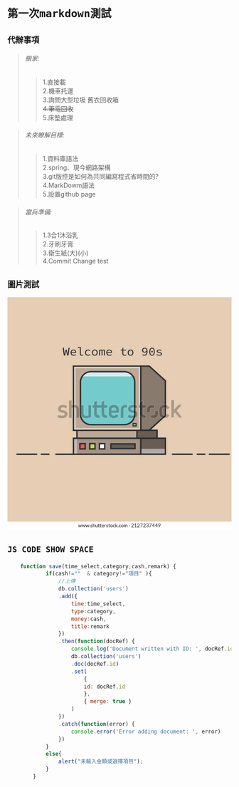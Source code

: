 # `第一次markdown測試`
## `代辦事項`
>###### 搬家:
>>1.直接載  
>>2.機車托運  
>>3.詢問大型垃圾 舊衣回收箱  
>>~~4.筆電回收~~  
>>5.床墊處理  

>###### 未來瞭解目標:
>>1.資料庫語法  
>>2.spring、現今網路架構  
>>3.git版控是如何為共同編寫程式省時間的?  
>>4.MarkDowm語法  
>>5.設置github page  

>###### 當兵準備:
>>1.3合1沐浴乳  
>>2.牙刷牙膏  
>>3.衛生紙(大)(小)  
>>4.Commit Change test  

## `圖片測試`
 ![image]( https://github.com/KennyChung2000/Other-file/blob/main/README_PIC/2127237449.webp "MarkDown")
## `JS CODE SHOW SPACE`
```js
    function save(time_select,category,cash,remark) {                                                                                                                      
            if(cash!=""  & category!="項目" ){
                //上傳
                db.collection('users')                                                  
                .add({
                    time:time_select,
                    type:category,
                    money:cash,
                    title:remark
                })
                .then(function(docRef) {
                    console.log('Document written with ID: ', docRef.id)
                    db.collection('users')
                    .doc(docRef.id)
                    .set(
                        {
                        id: docRef.id
                        },
                        { merge: true }
                    )
                })
                .catch(function(error) {
                    console.error('Error adding document: ', error)
                })
            }
            else{
                alert("未輸入金額或選擇項目");
            }
        }
```